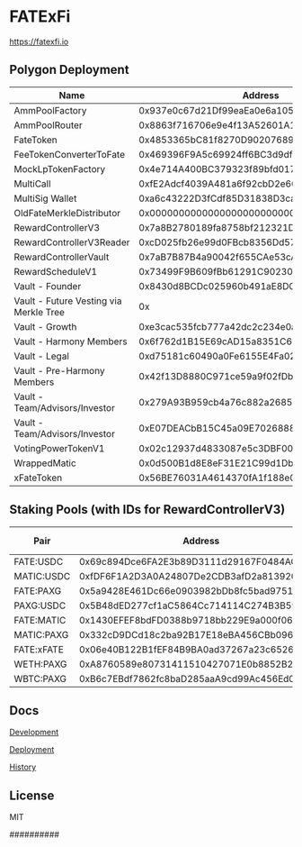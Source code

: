 # FATExFi

https://fatexfi.io

## Polygon Deployment
| Name                                   | Address                                    | Explorer                                                                   |
|----------------------------------------|--------------------------------------------|----------------------------------------------------------------------------|
| AmmPoolFactory                         | 0x937e0c67d21Df99eaEa0e6a1055A5b783291DC8f | https://polygonscan.com/address/0x937e0c67d21Df99eaEa0e6a1055A5b783291DC8f |
| AmmPoolRouter                          | 0x8863f716706e9e4f13A52601A129DD1E1c3fA08B | https://polygonscan.com/address/0x8863f716706e9e4f13A52601A129DD1E1c3fA08B |
| FateToken                              | 0x4853365bC81f8270D902076892e13F27c27e7266 | https://polygonscan.com/address/0x4853365bC81f8270D902076892e13F27c27e7266 |
| FeeTokenConverterToFate                | 0x469396F9A5c69924ff6BC3d9df20144AD6193310 | https://polygonscan.com/address/0x469396F9A5c69924ff6BC3d9df20144AD6193310 |
| MockLpTokenFactory                     | 0x4e714A400BC379323f89bfd0174d3CFD4e813180 | https://polygonscan.com/address/0x4e714A400BC379323f89bfd0174d3CFD4e813180 |
| MultiCall                              | 0xfE2Adcf4039A481a6f92cbD2e60F476eb20B4cc1 | https://polygonscan.com/address/0xfE2Adcf4039A481a6f92cbD2e60F476eb20B4cc1 |
| MultiSig Wallet                        | 0xa6c43222D3fCdf85D31838D3ca62ae5a6E1B16Df | https://polygonscan.com/address/0xa6c43222D3fCdf85D31838D3ca62ae5a6E1B16Df |
| OldFateMerkleDistributor               | 0x0000000000000000000000000000000000000000 | https://polygonscan.com/address/0x0000000000000000000000000000000000000000 |
| RewardControllerV3                     | 0x7a8B2780189fa8758bf212321DabDbd3856D1155 | https://polygonscan.com/address/0x7a8B2780189fa8758bf212321DabDbd3856D1155 |
| RewardControllerV3Reader               | 0xcD025fb26e99d0FBcb8356Dd5752E43c60053ab7 | https://polygonscan.com/address/0xcD025fb26e99d0FBcb8356Dd5752E43c60053ab7 |
| RewardControllerVault                  | 0x7aB7B87B4a90042f655CAe53cA984305EBb17a18 | https://polygonscan.com/address/0x7aB7B87B4a90042f655CAe53cA984305EBb17a18 |
| RewardScheduleV1                       | 0x73499F9B609fBb61291C90230454D73CC849e8cC | https://polygonscan.com/address/0x73499F9B609fBb61291C90230454D73CC849e8cC |
| Vault - Founder                        | 0x8430d8BCDc025960b491aE8D043648e9A9968949 | https://polygonscan.com/address/0x8430d8BCDc025960b491aE8D043648e9A9968949 |
| Vault - Future Vesting via Merkle Tree | 0x                                         | https://polygonscan.com/address/0x                                         |
| Vault - Growth                         | 0xe3cac535fcb777a42dc2c234e0a8884049a4264e | https://polygonscan.com/address/0xe3cac535fcb777a42dc2c234e0a8884049a4264e |
| Vault - Harmony Members                | 0x6f762d1B15E69cAD15a8351C631eA012B3fbC831 | https://polygonscan.com/address/0x6f762d1B15E69cAD15a8351C631eA012B3fbC831 |
| Vault - Legal                          | 0xd75181c60490a0Fe6155E4Fa02Fa80A1fcDdaef5 | https://polygonscan.com/address/0xd75181c60490a0Fe6155E4Fa02Fa80A1fcDdaef5 |
| Vault - Pre-Harmony Members            | 0x42f13D8880C971ce59a9f02fDb695208e5Ea2a06 | https://polygonscan.com/address/0x42f13D8880C971ce59a9f02fDb695208e5Ea2a06 |
| Vault - Team/Advisors/Investor         | 0x279A93B959cb4a76c882a2685377A2fACcf14d49 | https://polygonscan.com/address/0x279A93B959cb4a76c882a2685377A2fACcf14d49 |
| Vault - Team/Advisors/Investor         | 0xE07DEACbB15C45a09E7026888cA1e703Aa8217F6 | https://polygonscan.com/address/0xE07DEACbB15C45a09E7026888cA1e703Aa8217F6 |
| VotingPowerTokenV1                     | 0x02c12937d4833087e5c3DBF002e2337218E5aB9C | https://polygonscan.com/address/0x02c12937d4833087e5c3DBF002e2337218E5aB9C |
| WrappedMatic                           | 0x0d500B1d8E8eF31E21C99d1Db9A6444d3ADf1270 | https://polygonscan.com/address/0x0d500B1d8E8eF31E21C99d1Db9A6444d3ADf1270 |
| xFateToken                             | 0x56BE76031A4614370fA1f188e01e18a1CF16E642 | https://polygonscan.com/address/0x56BE76031A4614370fA1f188e01e18a1CF16E642 |

## Staking Pools (with IDs for RewardControllerV3)

| Pair       | Address                                    | Pool ID |
|------------|--------------------------------------------|---------|
| FATE:USDC  | 0x69c894Dce6FA2E3b89D3111d29167F0484AC0b2A | 0       |
| MATIC:USDC | 0xfDF6F1A2D3A0A24807De2CDB3afD2a813920436E | 1       |
| FATE:PAXG  | 0x5a9428E461Dc66e0903982bDb8fc5bad9751497F | 2       |
| PAXG:USDC  | 0x5B48dED277cf1aC5864Cc714114C274B3B59ec06 | 3       |
| FATE:MATIC | 0x1430EFEF8bdFD0388b9718bb229E9a000f061d79 | 4       |
| MATIC:PAXG | 0x332cD9DCd18c2ba92B17E18eBA456CBb0968D576 | 5       |
| FATE:xFATE | 0x06e40B122B1fEF84B9BA0ad37267a23c6526bDa9 | 6       |
| WETH:PAXG  | 0xA8760589e80731411510427071E0b8852B248eBD | 7       |
| WBTC:PAXG  | 0xB6c7EBdf7862fc8baD285aaA9cd99Ac456Ed0cE9 | 8       |

## Docs

[Development](docs/DEVELOPMENT.md)

[Deployment](docs/DEPLOYMENT.md)

[History](docs/HISTORY.md)

## License

MIT

##########
